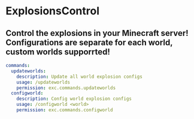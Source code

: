 # ExplosionsControl
Control the explosions in your Minecraft server! Configurations are separate for each world, custom worlds supporrted!
--------------------------------------------------------------------------
```yaml
commands:
  updateworlds:
    description: Update all world explosion configs
    usage: /updateworlds
    permission: exc.commands.updateworlds
  configworld:
    description: Config world explosion configs
    usage: /configworld <world>
    permission: exc.commands.configworld
```
